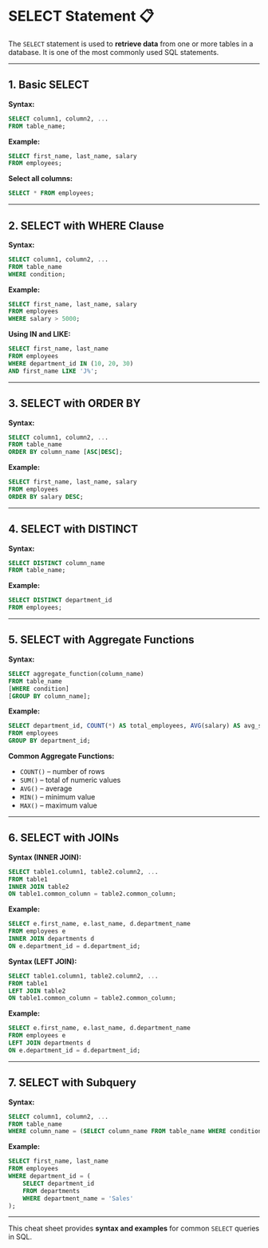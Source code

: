 # SELECT Statement 📋

The `SELECT` statement is used to **retrieve data** from one or more tables in a database. It is one of the most commonly used SQL statements.

---

## 1. Basic SELECT

**Syntax:**

```sql
SELECT column1, column2, ...
FROM table_name;
```

**Example:**

```sql
SELECT first_name, last_name, salary
FROM employees;
```

**Select all columns:**

```sql
SELECT * FROM employees;
```

---

## 2. SELECT with WHERE Clause

**Syntax:**

```sql
SELECT column1, column2, ...
FROM table_name
WHERE condition;
```

**Example:**

```sql
SELECT first_name, last_name, salary
FROM employees
WHERE salary > 5000;
```

**Using IN and LIKE:**

```sql
SELECT first_name, last_name
FROM employees
WHERE department_id IN (10, 20, 30)
AND first_name LIKE 'J%';
```

---

## 3. SELECT with ORDER BY

**Syntax:**

```sql
SELECT column1, column2, ...
FROM table_name
ORDER BY column_name [ASC|DESC];
```

**Example:**

```sql
SELECT first_name, last_name, salary
FROM employees
ORDER BY salary DESC;
```

---

## 4. SELECT with DISTINCT

**Syntax:**

```sql
SELECT DISTINCT column_name
FROM table_name;
```

**Example:**

```sql
SELECT DISTINCT department_id
FROM employees;
```

---

## 5. SELECT with Aggregate Functions

**Syntax:**

```sql
SELECT aggregate_function(column_name)
FROM table_name
[WHERE condition]
[GROUP BY column_name];
```

**Example:**

```sql
SELECT department_id, COUNT(*) AS total_employees, AVG(salary) AS avg_salary
FROM employees
GROUP BY department_id;
```

**Common Aggregate Functions:**

* `COUNT()` – number of rows
* `SUM()` – total of numeric values
* `AVG()` – average
* `MIN()` – minimum value
* `MAX()` – maximum value

---

## 6. SELECT with JOINs

**Syntax (INNER JOIN):**

```sql
SELECT table1.column1, table2.column2, ...
FROM table1
INNER JOIN table2
ON table1.common_column = table2.common_column;
```

**Example:**

```sql
SELECT e.first_name, e.last_name, d.department_name
FROM employees e
INNER JOIN departments d
ON e.department_id = d.department_id;
```

**Syntax (LEFT JOIN):**

```sql
SELECT table1.column1, table2.column2, ...
FROM table1
LEFT JOIN table2
ON table1.common_column = table2.common_column;
```

**Example:**

```sql
SELECT e.first_name, e.last_name, d.department_name
FROM employees e
LEFT JOIN departments d
ON e.department_id = d.department_id;
```

---

## 7. SELECT with Subquery

**Syntax:**

```sql
SELECT column1, column2, ...
FROM table_name
WHERE column_name = (SELECT column_name FROM table_name WHERE condition);
```

**Example:**

```sql
SELECT first_name, last_name
FROM employees
WHERE department_id = (
    SELECT department_id
    FROM departments
    WHERE department_name = 'Sales'
);
```

---

This cheat sheet provides **syntax and examples** for common `SELECT` queries in SQL.